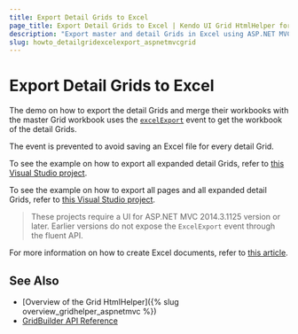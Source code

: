 ```yaml
---
title: Export Detail Grids to Excel
page_title: Export Detail Grids to Excel | Kendo UI Grid HtmlHelper for ASP.NET MVC
description: "Export master and detail Grids in Excel using ASP.NET MVC."
slug: howto_detailgridexcelexport_aspnetmvcgrid
---
```


# Export Detail Grids to Excel

The demo on how to export the detail Grids and merge their workbooks with the master Grid workbook uses the [`excelExport`](http://docs.telerik.com/kendo-ui/api/javascript/ui/grid#events-excelExport) event to get the workbook of the detail Grids.

The event is prevented to avoid saving an Excel file for every detail Grid.

To see the example on how to export all expanded detail Grids, refer to [this Visual Studio project](https://github.com/telerik/ui-for-aspnet-mvc-examples/tree/master/grid/detail-grid-excel-export).

To see the example on how to export all pages and all expanded detail Grids, refer to [this Visual Studio project](https://github.com/telerik/ui-for-aspnet-mvc-examples/tree/master/grid/detail-grid-excel-export-all-pages-all-details).

> These projects require a UI for ASP.NET MVC 2014.3.1125 version or later. Earlier versions do not expose the `ExcelExport` event through the fluent API.

For more information on how to create Excel documents, refer to [this article](http://docs.telerik.com/kendo-ui/framework/excel/introduction#create-excel-document).

## See Also

* [Overview of the Grid HtmlHelper]({% slug overview_gridhelper_aspnetmvc %})
* [GridBuilder API Reference](http://docs.telerik.com/aspnet-mvc/api/Kendo.Mvc.UI.Fluent/GridBuilder)
